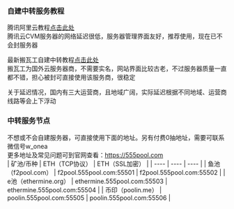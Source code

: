 ### 自建中转服务教程

腾讯阿里云教程<a href="https://github.com/ycyw/transfer/blob/main/tenxunyun.md" target="_blank">点击此处</a>  
腾讯云CVM服务器的网络延迟很低，服务器管理界面友好，推荐使用，现在已不会封服务器  

最新搬瓦工自建中转教程<a href="https://github.com/ycyw/transfer/blob/main/banwagong.md" target="_blank">点击此处</a>  
搬瓦工为国外云服务器商，不需要实名，网站界面比较古老，不过服务器质量一直都不错，担心被封可直接使用该服务商，很稳定  

关于延迟情况，国内有三大运营商，且地域广阔，实际延迟根据不同地域、运营商线路等会上下浮动


### 中转服务节点  
不想或不会自建服务器，可直接使用下面的地址。另有付费0抽地址，需要可联系微信号w_onea  
更多地址及常见问题可到官网查看：<a href="https://555pool.com" target="_blank">https://555pool.com</a>  
|    矿池/币种  |   ETH（TCP协议）      |   ETH（SSL加密）      |
| ---- | ---- | ---- |
|   鱼池（f2pool.com）   |   f2pool.555pool.com:55501      |   f2pool.555pool.com:55502      |
|   e池（ethermine.org）   |   ethermine.555pool.com:55503      |   ethermine.555pool.com:55504      |
|   币印（poolin.me）   |   poolin.555pool.com:55505      |   poolin.555pool.com:55506      |
  
